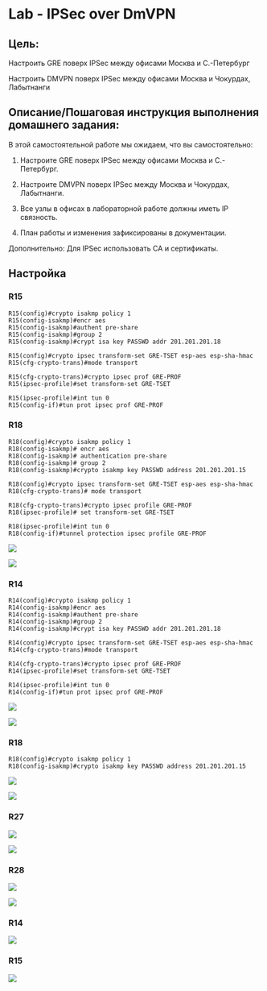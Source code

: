 # Lab - IPSec over DmVPN

## Цель:

   Настроить GRE поверх IPSec между офисами Москва и С.-Петербург
   
   Настроить DMVPN поверх IPSec между офисами Москва и Чокурдах, Лабытнанги

## Описание/Пошаговая инструкция выполнения домашнего задания:
   
   В этой самостоятельной работе мы ожидаем, что вы самостоятельно:

   1. Настроите GRE поверх IPSec между офисами Москва и С.-Петербург.
   
   2. Настроите DMVPN поверх IPSec между Москва и Чокурдах, Лабытнанги.
   
   3. Все узлы в офисах в лабораторной работе должны иметь IP связность.
   
   4. План работы и изменения зафиксированы в документации.
   
   Дополнительно: Для IPSec использовать CA и сертификаты.

## Настройка

### R15

```
R15(config)#crypto isakmp policy 1
R15(config-isakmp)#encr aes
R15(config-isakmp)#authent pre-share       
R15(config-isakmp)#group 2
R15(config-isakmp)#crypt isa key PASSWD addr 201.201.201.18

R15(config)#crypto ipsec transform-set GRE-TSET esp-aes esp-sha-hmac
R15(cfg-crypto-trans)#mode transport

R15(cfg-crypto-trans)#crypto ipsec prof GRE-PROF
R15(ipsec-profile)#set transform-set GRE-TSET

R15(ipsec-profile)#int tun 0
R15(config-if)#tun prot ipsec prof GRE-PROF
```

### R18

```
R18(config)#crypto isakmp policy 1
R18(config-isakmp)# encr aes
R18(config-isakmp)# authentication pre-share
R18(config-isakmp)# group 2
R18(config-isakmp)#crypto isakmp key PASSWD address 201.201.201.15

R18(config)#crypto ipsec transform-set GRE-TSET esp-aes esp-sha-hmac 
R18(cfg-crypto-trans)# mode transport

R18(cfg-crypto-trans)#crypto ipsec profile GRE-PROF
R18(ipsec-profile)# set transform-set GRE-TSET

R18(ipsec-profile)#int tun 0
R18(config-if)#tunnel protection ipsec profile GRE-PROF
```

![](img/r15_r18_session.png)

![](img/r15_peer.png)

### R14

```
R14(config)#crypto isakmp policy 1
R14(config-isakmp)#encr aes
R14(config-isakmp)#authent pre-share       
R14(config-isakmp)#group 2
R14(config-isakmp)#crypt isa key PASSWD addr 201.201.201.18

R14(config)#crypto ipsec transform-set GRE-TSET esp-aes esp-sha-hmac
R14(cfg-crypto-trans)#mode transport

R14(cfg-crypto-trans)#crypto ipsec prof GRE-PROF
R14(ipsec-profile)#set transform-set GRE-TSET

R14(ipsec-profile)#int tun 0
R14(config-if)#tun prot ipsec prof GRE-PROF
```

![](img/r14_r18_session.png)

![](img/r14_peer.png)

### R18

```
R18(config)#crypto isakmp policy 1
R18(config-isakmp)#crypto isakmp key PASSWD address 201.201.201.15
```

![](img/r18_sessions.png)

![](img/r18_peers.png)

### R27

![](img/r27_sessions.png)

![](img/r27_peers.png)


### R28

![](img/r28_sessions.png)

![](img/r28_peers.png)

### R14

![](img/r14_sessions.png)

### R15

![](img/r15_sessions.png)
